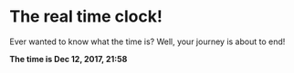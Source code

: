 # The real time clock!

Ever wanted to know what the time is? Well, your journey is about to end!

**The time is Dec 12, 2017, 21:58**
